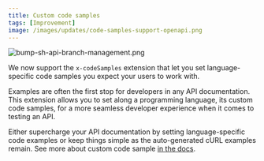 ```yaml
---
title: Custom code samples
tags: [Improvement]
image: /images/updates/code-samples-support-openapi.png
---
```


![bump-sh-api-branch-management.png](/images/updates/code-samples-support-openapi.png)

We now support the `x-codeSamples` extension that let you set language-specific code samples you expect your users to work with.

Examples are often the first stop for developers in any API documentation. This extension allows you to set along a programming language, its custom code samples, for a more seamless developer experience when it comes to testing an API.

Either supercharge your API documentation by setting language-specific code examples or keep things simple as the auto-generated cURL examples remain. See more about custom code sample [in the docs](https://docs.bump.sh/help/doc-code-samples/).
